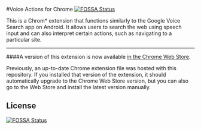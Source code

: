 #Voice Actions for Chrome
[![FOSSA Status](https://app.fossa.io/api/projects/git%2Bgithub.com%2FHartmarken%2Fchrome-voice-actions.svg?type=shield)](https://app.fossa.io/projects/git%2Bgithub.com%2FHartmarken%2Fchrome-voice-actions?ref=badge_shield)


This is a Chrom* extension that functions similarly to the Google Voice Search app on Android.  It allows users to search the web using speech input and can also interpret certain actions, such as navigating to a particular site.

--------

####A version of this extension is now available [in the Chrome Web Store](https://chrome.google.com/webstore/detail/hhpjefokaphndbbidpehikcjhldaklje).

Previously, an up-to-date Chrome extension file was hosted with this repository.  If you installed that version of the extension, it should automatically upgrade to the Chrome Web Store version, but you can also go to the Web Store and install the latest version manually.

## License
[![FOSSA Status](https://app.fossa.io/api/projects/git%2Bgithub.com%2FHartmarken%2Fchrome-voice-actions.svg?type=large)](https://app.fossa.io/projects/git%2Bgithub.com%2FHartmarken%2Fchrome-voice-actions?ref=badge_large)
